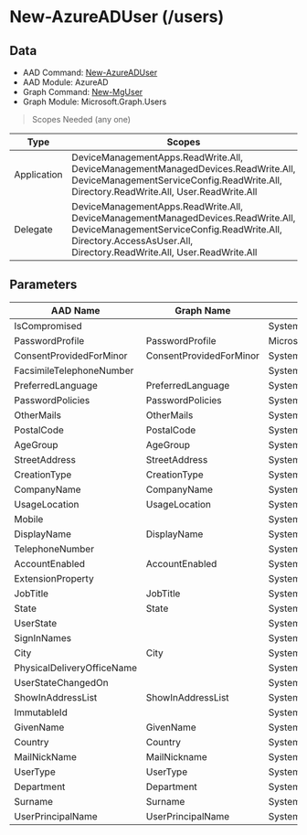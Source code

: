 # New-AzureADUser (/users)

## Data

+ AAD Command: [New-AzureADUser](https://docs.microsoft.com/en-us/powershell/module/AzureAD/New-AzureADUser)
+ AAD Module: AzureAD
+ Graph Command: [New-MgUser](https://docs.microsoft.com/en-us/powershell/module/Microsoft.Graph.Users/New-MgUser)
+ Graph Module: Microsoft.Graph.Users

> Scopes Needed (any one)

|Type|Scopes|
|---|---|
|Application|DeviceManagementApps.ReadWrite.All, DeviceManagementManagedDevices.ReadWrite.All, DeviceManagementServiceConfig.ReadWrite.All, Directory.ReadWrite.All, User.ReadWrite.All|
|Delegate|DeviceManagementApps.ReadWrite.All, DeviceManagementManagedDevices.ReadWrite.All, DeviceManagementServiceConfig.ReadWrite.All, Directory.AccessAsUser.All, Directory.ReadWrite.All, User.ReadWrite.All|

## Parameters

|AAD Name|Graph Name|AAD Type|Graph Type|Infos|
|---|---|---|---|---|
|IsCompromised||System.Nullable/System.Boolean|||
|PasswordProfile|PasswordProfile|Microsoft.Open.AzureAD.Model.PasswordProfile|Microsoft.Graph.PowerShell.Models.IMicrosoftGraphPasswordProfile||
|ConsentProvidedForMinor|ConsentProvidedForMinor|System.String|System.String||
|FacsimileTelephoneNumber||System.String|||
|PreferredLanguage|PreferredLanguage|System.String|System.String||
|PasswordPolicies|PasswordPolicies|System.String|System.String||
|OtherMails|OtherMails|System.Collections.Generic.List/System.String|System.String[]||
|PostalCode|PostalCode|System.String|System.String||
|AgeGroup|AgeGroup|System.String|System.String||
|StreetAddress|StreetAddress|System.String|System.String||
|CreationType|CreationType|System.String|System.String||
|CompanyName|CompanyName|System.String|System.String||
|UsageLocation|UsageLocation|System.String|System.String||
|Mobile||System.String|||
|DisplayName|DisplayName|System.String|System.String||
|TelephoneNumber||System.String|||
|AccountEnabled|AccountEnabled|System.Nullable/System.Boolean|System.Management.Automation.SwitchParameter||
|ExtensionProperty||System.Collections.Generic.Dictionary`2[[System.String|||
|JobTitle|JobTitle|System.String|System.String||
|State|State|System.String|System.String||
|UserState||System.String|||
|SignInNames||System.Collections.Generic.List/Microsoft.Open.AzureAD.Model.SignInName|||
|City|City|System.String|System.String||
|PhysicalDeliveryOfficeName||System.String|||
|UserStateChangedOn||System.String|||
|ShowInAddressList|ShowInAddressList|System.Nullable/System.Boolean|System.Management.Automation.SwitchParameter||
|ImmutableId||System.String|||
|GivenName|GivenName|System.String|System.String||
|Country|Country|System.String|System.String||
|MailNickName|MailNickname|System.String|System.String||
|UserType|UserType|System.String|System.String||
|Department|Department|System.String|System.String||
|Surname|Surname|System.String|System.String||
|UserPrincipalName|UserPrincipalName|System.String|System.String||

